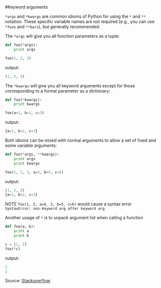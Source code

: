 #Keyword arguments

`*args` and `*kwargs` are common idioms of Python for using the `*` and `**` notation. These specific variable names are not required (e.g., you can use `*foos` and `**bars`), but generally recommended.

The `*args` will give you all function parameters as a tuple:

```python
def foo(*args):
    print args

foo(1, 2, 3)
```
output:
```python
(1, 2, 3)
```

The `*kwargs` will give you all keyword arguments except for those corresponding to a formal parameter as a dictionary:
```python
def foo(*kwargs):
    print kwargs

foo(a=1, b=2, c=3)
```
output:
```python
{a=1, b=2, c=3}
```

Both idioms can be mixed with normal arguments to allow a set of fixed and some variable arguments:
```python
def foo(*args, **kwargs):
    print args
    print kwargs

foo(1, 2, 3, a=4, b=5, c=6)
```
output:
```python
(1, 2, 3)
{a=1, b=2, c=3}
```

*NOTE* `foo(1, 2, a=4, 3, b=5, c=6)` would cause a syntax error `SyntaxError: non-keyword arg after keyword arg`

Another usage of `*` is to unpack argument list when calling a function

```python
def foo(a, b):
    print a
    print b

c = [1, 2]
foo(*c)
```
output:
```python
1
2
```

Source: [Stackoverflow](http://stackoverflow.com/questions/36901/what-does-double-star-and-star-do-for-python-parameters)
